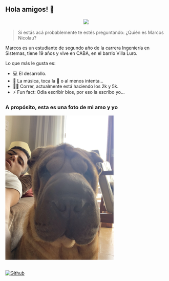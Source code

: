 ## Hola amigos! 👋
<p align="center"> <img height=150 src="./profile.png" /> </p>
<blockquote>Si estás acá probablemente te estés preguntando: ¿Quién es Marcos Nicolau?</blockquote>


Marcos es un estudiante de segundo año de la carrera Ingeniería en Sistemas, tiene 19 años y vive en CABA, en el barrio Villa Luro.

Lo que más le gusta es:

- :computer: El desarrollo.
- :musical_score: La música, toca la 🎸 o al menos intenta...
- :running_man: Correr, actualmente está haciendo los 2k y 5k.
- :zap: Fun fact: Odia escribir bios, por eso la escribo yo...

### A propósito, esta es una foto de mi amo y yo

<img height=450 src="./dog.png" />

##

[![Github](https://img.shields.io/github/followers/MarcosNicolau?label=Follow&style=social)](https://github.com/MarcosNicolau)
